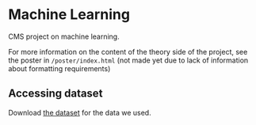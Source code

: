 # Machine Learning
CMS project on machine learning.

For more information on the content of the theory side of the project, see the poster in `/poster/index.html` (not made yet due to lack of information about formatting requirements)

## Accessing dataset
Download [the dataset](https://drive.google.com/drive/folders/1GN8RPp3hclXl1CrElZG51tiyDJc3qOA6?usp=drive_link) for the data we used.